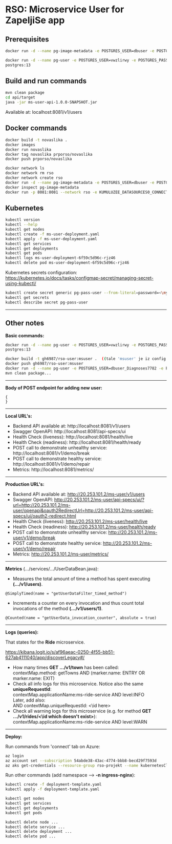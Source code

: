 # RSO: Microservice User for ZapeljiSe app

## Prerequisites

```bash
docker run -d --name pg-image-metadata -e POSTGRES_USER=dbuser -e POSTGRES_PASSWORD=postgres -e POSTGRES_DB=image-metadata -p 5432:5432 postgres:13

docker run -d --name pg-user -e POSTGRES_USER=vwzlirwy -e POSTGRES_PASSWORD=Y-i_Gt9JiZ0-qr0fhQu-Pj0oi1EToBk3 -e POSTGRES_DB=msuser -p 5432:5432 
postgres:13
```

## Build and run commands
```bash
mvn clean package
cd api/target
java -jar ms-user-api-1.0.0-SNAPSHOT.jar
```
Available at: localhost:8081/v1/users

## Docker commands
```bash
docker build -t novaslika .   
docker images
docker run novaslika    
docker tag novaslika prporso/novaslika   
docker push prporso/novaslika  
```
```bash
docker network ls  
docker network rm rso
docker network create rso
docker run -d --name pg-image-metadata -e POSTGRES_USER=dbuser -e POSTGRES_PASSWORD=postgres -e POSTGRES_DB=image-metadata -p 5432:5432 --network rso postgres:13
docker inspect pg-image-metadata
docker run -p 8081:8081 --network rso -e KUMULUZEE_DATASOURCES0_CONNECTIONURL=jdbc:postgresql://pg-image-metadata:5432/image-metadata prporso/ms-ride:2022-11-14-12-45-13
```

## Kubernetes
```bash
kubectl version
kubectl --help
kubectl get nodes
kubectl create -f ms-user-deployment.yaml 
kubectl apply -f ms-user-deployment.yaml 
kubectl get services 
kubectl get deployments
kubectl get pods
kubectl logs ms-user-deployment-6f59c5d96c-rjz46
kubectl delete pod ms-user-deployment-6f59c5d96c-rjz46
```

Kubernetes secrets configuration: https://kubernetes.io/docs/tasks/configmap-secret/managing-secret-using-kubectl/

```bash
kubectl create secret generic pg-pass-user --from-literal=password=<\mypassword>
kubectl get secrets
kubectl describe secret pg-pass-user
```

-----
## Other notes
**Basic commands:**
```bash
docker run -d --name pg-user -e POSTGRES_USER=vwzlirwy -e POSTGRES_PASSWORD=Y-i_Gt9JiZ0-qr0fhQu-Pj0oi1EToBk3 -e POSTGRES_DB=msuser -p 5432:5432 
postgres:13

docker build -t gh6987/rso-user:msuser .  ((tale 'msuser' je iz config.yaml))
docker push gh6987/rso-user:msuser
docker run -d --name pg-user -e POSTGRES_USER=dbuser_Diagnoses7782 -e POSTGRES_PASSWORD=T3Bo32fu7yW#Gj^%r!%^ -e POSTGRES_DB=msuser -p 5432:5432 postgres:13
mvn clean package...
```

-----
**Body of POST endpoint for adding new user:**
```
{
}
```

-----
**Local URL's:**
- Backend API available at: http://localhost:8081/v1/users
- Swagger OpenAPI: http://localhost:8081/api-specs/ui
- Health Check (liveness): http://localhost:8081/health/live
- Health Check (readiness): http://localhost:8081/health/ready
- POST call to demonstrate unhealthy service: http://localhost:8081/v1/demo/break
- POST call to demonstrate healthy service: http://localhost:8081/v1/demo/repair
- Metrics: http://localhost:8081/metrics/

-----
**Production URL's:**
- Backend API available at: http://20.253.101.2/ms-user/v1/users
- Swagger OpenAPI: http://20.253.101.2/ms-user/api-specs/ui/?url=http://20.253.101.2/ms-user/openapi&oauth2RedirectUrl=http://20.253.101.2/ms-user/api-specs/ui/oauth2-redirect.html
- Health Check (liveness): http://20.253.101.2/ms-user/health/live
- Health Check (readiness): http://20.253.101.2/ms-user/health/ready
- POST call to demonstrate unhealthy service: http://20.253.101.2/ms-user/v1/demo/break
- POST call to demonstrate healthy service: http://20.253.101.2/ms-user/v1/demo/repair
- Metrics: http://20.253.101.2/ms-user/metrics/

-----
**Metrics** (.../services/.../UserDataBean.java):
- Measures the total amount of time a method has spent executing **(.../v1/users)**.
```
@SimplyTimed(name = "getUserDataFilter_timed_method")
```
- Increments a counter on every invocation and thus count total invocations of the method **(.../v1/users/1)**.
```
@Counted(name = "getUserData_invocation_counter", absolute = true)
```

-----
**Logs (queries):**

That states for the **Ride** microservice.

https://kibana.logit.io/s/af96aeac-0250-4f55-bb51-627ab4111040/app/discoverLegacy#/

- How many times **GET .../v1/town** has been called: <br> contextMap.method: getTowns AND (marker.name: ENTRY OR marker.name: EXIT)
- Check all info logs for this microservice. Notice also the same **uniqueRequestId**: <br> contextMap.applicationName:ms-ride-service AND level:INFO <br> Later, add also: <br> AND contextMap.uniqueRequestId: <\id here>
- Check all warning logs for this microservice (e.g. for method **GET .../v1/rides/<\id which doesn't exist>**): <br> contextMap.applicationName:ms-ride-service AND level:WARN 

-----
**Deploy:**

Run commands from 'connect' tab on Azure:

```bash
az login
az account set --subscription 54abde38-43ac-4774-bbb8-becd29f7593d
az aks get-credentials --resource-group rso-projekt --name kubernetesClusterRso
```

Run other commands (add namespace --> **-n ingress-nginx**):

```bash
kubectl create -f deployment-template.yaml
kubectl apply -f deployment-template.yaml
```

```bash
kubectl get nodes
kubectl get services 
kubectl get deployments
kubectl get pods
```

```bash
kubectl delete node ...
kubectl delete service ...
kubectl delete deployment ...
kubectl delete pod ...
```